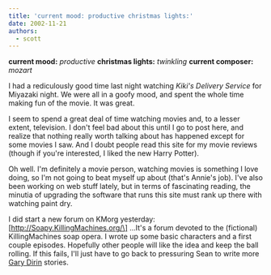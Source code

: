 ```yaml
---
title: 'current mood: productive christmas lights:'
date: 2002-11-21
authors:
  - scott
---
```


**current mood:** _productive_
**christmas lights:** _twinkling_
**current composer:** _mozart_

I had a rediculously good time last night watching _Kiki's Delivery Service_ for Miyazaki night. We were all in a goofy mood, and spent the whole time making fun of the movie. It was great.

I seem to spend a great deal of time watching movies and, to a lesser extent, television. I don't feel bad about this until I go to post here, and realize that nothing really worth talking about has happened except for some movies I saw. And I doubt people read this site for my movie reviews (though if you're interested, I liked the new Harry Potter).

Oh well. I'm definitely a movie person, watching movies is something I love doing, so I'm not going to beat myself up about (that's Annie's job). I've also been working on web stuff lately, but in terms of fascinating reading, the minutia of upgrading the software that runs this site must rank up there with watching paint dry.

I did start a new forum on KMorg yesterday: \[http://Soapy.KillingMachines.org/\] ...It's a forum devoted to the (fictional) KillingMachines soap opera. I wrote up some basic characters and a first couple episodes. Hopefully other people will like the idea and keep the ball rolling. If this fails, I'll just have to go back to pressuring Sean to write more [Gary Dirin](/tags/gary-dirin/) stories.
